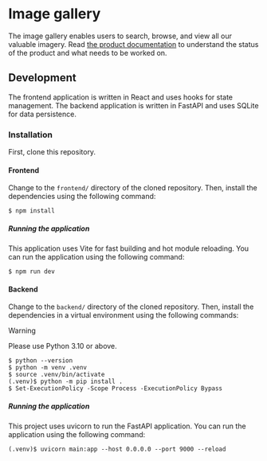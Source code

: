 # Image gallery

The image gallery enables users to search, browse, and view all our valuable imagery. Read [the product documentation](./docs/README.md) to understand the status of the product and what needs to be worked on.

## Development

The frontend application is written in React and uses hooks for state management.
The backend application is written in FastAPI and uses SQLite for data persistence.

### Installation

First, clone this repository.

#### Frontend

Change to the `frontend/` directory of the cloned repository. Then, install the dependencies using the following command:

```shell
$ npm install
```

##### Running the application

This application uses Vite for fast building and hot module reloading. You can run the application using the following command:

```shell
$ npm run dev
```

#### Backend

Change to the `backend/` directory of the cloned repository. Then, install the dependencies in a virtual environment using the following commands:

> [!WARNING]
>
> Please use Python 3.10 or above.

```shell
$ python --version
$ python -m venv .venv
$ source .venv/bin/activate
(.venv)$ python -m pip install .
$ Set-ExecutionPolicy -Scope Process -ExecutionPolicy Bypass
```

##### Running the application

This project uses uvicorn to run the FastAPI application. You can run the application using the following command:

```shell
(.venv)$ uvicorn main:app --host 0.0.0.0 --port 9000 --reload
```

